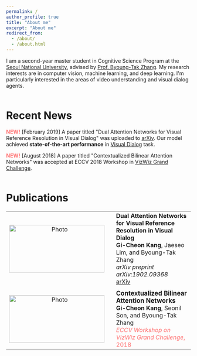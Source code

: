 ```yaml
---
permalink: /
author_profile: true
title: "About me"
excerpt: "About me"
redirect_from: 
  - /about/
  - /about.html
---
```


I am a second-year master student in Cognitive Science Program at the [Seoul National University](http://en.snu.ac.kr), advised by [Prof. Byoung-Tak Zhang](https://bi.snu.ac.kr/~btzhang/). My research interests are in computer vision, machine learning, and deep learning. I'm particularly interested in the areas of video understanding and visual dialog agents.  
<br>

# Recent News
<span style="color:#ff7272">**NEW!**</span> [February 2019] A paper titled "Dual Attention Networks for Visual Reference Resolution in Visual Dialog" was uploaded to [arXiv](https://arxiv.org/abs/1902.09368). Our model achieved **state-of-the-art performance** in [Visual Dialog](https://visualdialog.org) task.

<span style="color:#ff7272">**NEW!**</span> [August 2018] A paper titled "Contextualized Bilinear Attention Networks" was accepted at ECCV 2018 Workshop in [VizWiz Grand Challenge](http://vizwiz.org/workshop/).
<br>
<br>

# Publications
<table align="center" style="border-collapse: collapse; border: none;" >
    <!-- Dual Attention Networks -->
    <tr style="border: none;">
        <td align="center" style="border: none;"><img src="https://github.com/gicheonkang/gicheonkang.github.io/blob/master/images/DAN-19.png?raw=true" alt="Photo" width="260" height="130" /></td>
        <td style="border: none;"></td>
        <td align="left" style="border: none;"><b><style="font-size: 17px; text-decoration: none">Dual Attention Networks for Visual Reference Resolution in Visual Dialog</style></b><br> 
          <font size="3"><b>Gi-Cheon Kang</b>, Jaeseo Lim, and Byoung-Tak Zhang </font><br> 
          <font size="3"><i>arXiv preprint arXiv:1902.09368</i></font><br>
          <font size="3"><a class="btn btn--info" href="https://arxiv.org/abs/1902.09368"> arXiv </a></font></td>
    </tr>
    <!-- Border line dashed <hr style="border: 1px" /> #8c8b8b; --> 
    <tr style="border: none;">
        <td style="border: none;"></td>
        <td style="border: none;"></td>
        <td style="border: none;"></td>
    </tr> 
    <!-- Contextualized Bilinear Attention Networks -->
    <tr style="border: none;">
        <td align="center" style="border: none;"><img src="https://github.com/gicheonkang/gicheonkang.github.io/blob/master/images/CBAN-18.png?raw=true" alt="Photo" width="260" height="130" /></td>
        <td style="border: none;"></td>
        <td align="left" style="border: none;"><b><a href="https://bi.snu.ac.kr/Publications/Conferences/International/ECCV2018_Workshop_VizWiz_GCKang.pdf" style="font-size: 17px; text-decoration: none">Contextualized Bilinear Attention Networks</a></b><br>
          <font size="3"><b>Gi-Cheon Kang</b>, Seonil Son, and Byoung-Tak Zhang </font><br>
          <font size="3" color="#ff7272"><i>ECCV Workshop on VizWiz Grand Challenge</i>, 2018</font></td> 
    </tr>
</table>

<style>
  @media screen and (max-width: 750px) {
  table thead {
    border: none;
    clip: rect(0 0 0 0);
    height: 1px;
    margin: -1px;
    overflow: hidden;
    padding: 0;
    position: absolute;
    width: 1px;
  }
  
  table tr {
    border-bottom: 3px solid #ddd;
    display: block;
  }
  
  table td {
    border-bottom: 1px solid #ddd;
    display: block;
    text-align: left;
  }
  
  table td::before {
    content: attr(data-label);
    float: left;
  }
}
</style>
